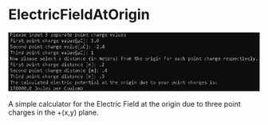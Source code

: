# ElectricFieldAtOrigin
![](ElectFieldPic.png)

A simple calculator for the Electric Field at the origin due to three point charges in the +(x,y) plane.
